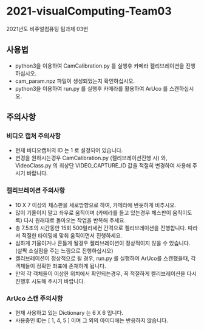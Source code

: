# 2021-visualComputing-Team03
2021년도 비주얼컴퓨팅 팀과제 03번

## 사용법
* python3을 이용하여 CamCalibration.py 를 실행후 카메라 켈리브레이션을 진행하십시오.
* cam_param.npz 파일이 생성되었는지 확인하십시오.
* python3을 이용하여 run.py 를 실행후 카메라를 활용하여 ArUco 를 스캔하십시오.

## 주의사항
### 비디오 캡처 주의사항
* 현재 비디오캡처의 ID 는 1 로 설정되어 있습니다.
* 변경을 원하시는경우 CamCalibration.py (켈리브레이션진행 시) 와, VideoClass.py 의 최상단 VIDEO_CAPTURE_ID 값을 적절히 변경하여 사용해 주시기 바랍니다.

### 켈리브레이션 주의사항
* 10 X 7 이상의 체스판을 세로방향으로 하여, 카메라에 반듯하게 비추시오.
* 많이 기울이지 말고 좌우로 움직이며 (카메라를 들고 있는경우 체스판이 움직이도록) 다시 원래대로 돌아오는 작업을 반복해 주세요.
* 총 7.5초의 시간동안 15회 500밀리세컨 간격으로 켈리브레이션을 진행합니다. 따라서 적절한 타이밍에 맞춰 움직이면서 진행하세요.
* 심하게 기울이거나 흔들게 될경우 켈리브레이션이 정상적이지 않을 수 있습니다. (살짝 소실점을 주는 느낌으로 진행하십시오)
* 켈리브레이션이 정상적으로 될 경우, run.py 를 실행하여 ArUco를 스캔했을때, 각 객체들이 정확한 좌표에 존재하게 됩니다.
* 만약 각 객체들이 이상한 위치에서 확인되는경우, 꼭 적절하게 켈리브레이션을 다시 진행후 시도해 주시기 바랍니다.
### ArUco 스캔 주의사항
* 현재 사용하고 있는 Dictionary 는 6 X 6 입니다.
* 사용중인 ID는 [ 1, 4, 5 ] 이며 그 외의 아이디에는 반응하지 않습니다.
